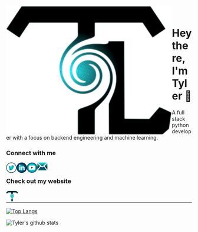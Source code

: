 <img align="left" alt="codeSTACKr.com" width="450px" src="./perfect.svg" />
<br>

# Hey there, I'm Tyler 👋
A full stack python developer with a focus on backend engineering and machine learning.

### Connect with me

[<img align="left" alt="codeSTACKr | Twitter" width="28px" src="./twitter_custom.png" />][twitter]
[<img align="left" alt="codeSTACKr | LinkedIn" width="28px" src="./linkedin_custom.png" />][linkedin]
[<img align="left" alt="codeSTACKr | Youtube" width="28px" src="./youtube_light.svg" />][youtube]
[<img align="left" alt="codeSTACKr | Mail" width="28px" src="./mail.svg" />][mail]
<br>
### Check out my website
[<img align="left" alt="codeSTACKr.com" width="32px" src="./LAST_FLAVY.png" />][website]




<br />

[website]: https://lozano.ai
[twitter]: https://twitter.com/lozano_ai
[youtube]: https://www.youtube.com/channel/UCT8lhfeQYSyJuMlR28dDDdw?view_as=subscriber
[linkedin]: https://linkedin.com/in/tylerlozano
[mail]: mailto:tyler.m.lozano@gmail.com

<hr>

[![Top Langs](https://github-readme-stats.vercel.app/api/top-langs/?username=tylerlozano&theme=tokyonight)](https://github.com/tylerlozano/github-readme-stats)

![Tyler's github stats](https://github-readme-stats.vercel.app/api?username=tylerlozano&theme=tokyonight)

<!-- 
- 🔭 I’m currently working on my Bootstrap-Vue and FastAPI website
- 🌱 I’m currently learning System Design
- 👯 I’m looking to collaborate on anything that helps sustainability
- 🤔 I’m looking for help with Vuex
- 💬 Ask me about anything
- 📫 How to reach me: tyler.m.lozano@gmail.com
- ⚡ Fun fact: If Pinocchio says “My Nose Will Grow Now”, it would cause a paradox. -->
